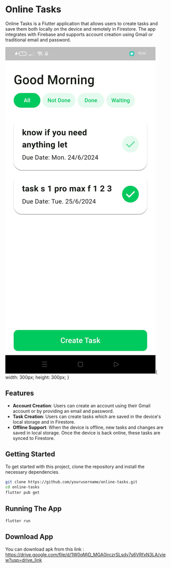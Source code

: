  # Online Tasks

Online Tasks is a Flutter application that allows users to create tasks and save them both locally on the device and remotely in Firestore. The app integrates with Firebase and supports account creation using Gmail or traditional email and password.

![alt text](https://github.com/Mohammed-AboLEneen/Online-Tasks-App/blob/main/Screenshot_2024-06-09-17-55-33-17_683af9fb8d20de0d48752675f33cd9fd.jpg){ width: 300px; height: 300px; }

## Features

- **Account Creation**: Users can create an account using their Gmail account or by providing an email and password.
- **Task Creation**: Users can create tasks which are saved in the device's local storage and in Firestore.
- **Offline Support**: When the device is offline, new tasks and changes are saved in local storage. Once the device is back online, these tasks are synced to Firestore.

## Getting Started

To get started with this project, clone the repository and install the necessary dependencies.

```bash
git clone https://github.com/yourusername/online-tasks.git
cd online-tasks
flutter pub get
```

## Running The App
```bash
flutter run
```

## Download App

You can download apk from this link : https://drive.google.com/file/d/1W0qMjD_MGA0irczrSLsdv7s6VRfxN3LA/view?usp=drive_link
